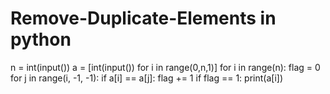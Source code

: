 # Remove-Duplicate-Elements in python
n = int(input())
a = [int(input()) for i in range(0,n,1)]
for i in range(n):
    flag = 0
    for j in range(i, -1, -1):
        if a[i] == a[j]:
            flag += 1
    if flag == 1:
        print(a[i])
